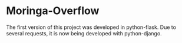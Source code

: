 # Moringa-Overflow
The first version of this project was developed in python-flask. Due to several requests, it is now being developed with python-django.
